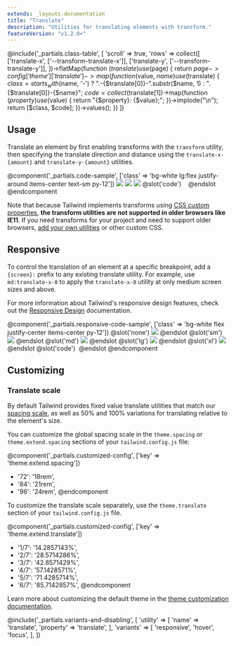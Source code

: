 ```yaml
---
extends: _layouts.documentation
title: "Translate"
description: "Utilities for translating elements with transform."
featureVersion: "v1.2.0+"
---
```


@include('_partials.class-table', [
  'scroll' => true,
  'rows' => collect([
    ['translate-x', ['--transform-translate-x']],
    ['translate-y', ['--transform-translate-y']],
  ])->flatMap(function ($translate) use ($page) {
    return $page->config['theme']['translate']->map(function ($value, $name) use ($translate) {
      $class = starts_with($name, '-')
        ? ".-{$translate[0]}-".substr($name, 1)
        : ".{$translate[0]}-{$name}";
      $code = collect($translate[1])->map(function ($property) use ($value) {
        return "{$property}: {$value};";
      })->implode("\n");
      return [$class, $code];
    })->values();
  })
])

## Usage

Translate an element by first enabling transforms with the `transform` utility, then specifying the translate direction and distance using the `translate-x-{amount}` and `translate-y-{amount}` utilities.

@component('_partials.code-sample', ['class' => 'bg-white lg:flex justify-around items-center text-sm py-12'])
<img class="h-16 w-16 rounded transform translate-y-6" src="https://images.unsplash.com/photo-1472099645785-5658abf4ff4e?ixlib=rb-1.2.1&ixid=eyJhcHBfaWQiOjEyMDd9&auto=format&fit=facearea&facepad=2&w=256&h=256&q=80">
<img class="h-16 w-16 rounded transform -translate-y-6" src="https://images.unsplash.com/photo-1472099645785-5658abf4ff4e?ixlib=rb-1.2.1&ixid=eyJhcHBfaWQiOjEyMDd9&auto=format&fit=facearea&facepad=2&w=256&h=256&q=80">
<img class="h-16 w-16 rounded transform translate-y-0" src="https://images.unsplash.com/photo-1472099645785-5658abf4ff4e?ixlib=rb-1.2.1&ixid=eyJhcHBfaWQiOjEyMDd9&auto=format&fit=facearea&facepad=2&w=256&h=256&q=80">
@slot('code')
<img class="transform translate-y-6 ...">
<img class="transform -translate-y-6 ...">
<img class="transform translate-y-0 ...">
@endslot
@endcomponent

Note that because Tailwind implements transforms using [CSS custom properties](https://developer.mozilla.org/en-US/docs/Web/CSS/Using_CSS_custom_properties), **the transform utilities are not supported in older browsers like IE11**. If you need transforms for your project and need to support older browsers, [add your own utilities](/docs/adding-new-utilities) or other custom CSS.

## Responsive

To control the translation of an element at a specific breakpoint, add a `{screen}:` prefix to any existing translate utility. For example, use `md:translate-x-8` to apply the `translate-x-8` utility at only medium screen sizes and above.

For more information about Tailwind's responsive design features, check out the [Responsive Design](/docs/responsive-design) documentation.

@component('_partials.responsive-code-sample', ['class' => 'bg-white flex justify-center items-center py-12'])
@slot('none')
<img class="h-16 w-16 rounded transform translate-y-6" src="https://images.unsplash.com/photo-1472099645785-5658abf4ff4e?ixlib=rb-1.2.1&ixid=eyJhcHBfaWQiOjEyMDd9&auto=format&fit=facearea&facepad=2&w=256&h=256&q=80">
@endslot
@slot('sm')
<img class="h-16 w-16 rounded transform -translate-y-6" src="https://images.unsplash.com/photo-1472099645785-5658abf4ff4e?ixlib=rb-1.2.1&ixid=eyJhcHBfaWQiOjEyMDd9&auto=format&fit=facearea&facepad=2&w=256&h=256&q=80">
@endslot
@slot('md')
<img class="h-16 w-16 rounded transform translate-y-2" src="https://images.unsplash.com/photo-1472099645785-5658abf4ff4e?ixlib=rb-1.2.1&ixid=eyJhcHBfaWQiOjEyMDd9&auto=format&fit=facearea&facepad=2&w=256&h=256&q=80">
@endslot
@slot('lg')
<img class="h-16 w-16 rounded transform -translate-y-8" src="https://images.unsplash.com/photo-1472099645785-5658abf4ff4e?ixlib=rb-1.2.1&ixid=eyJhcHBfaWQiOjEyMDd9&auto=format&fit=facearea&facepad=2&w=256&h=256&q=80">
@endslot
@slot('xl')
<img class="h-16 w-16 rounded transform translate-y-0" src="https://images.unsplash.com/photo-1472099645785-5658abf4ff4e?ixlib=rb-1.2.1&ixid=eyJhcHBfaWQiOjEyMDd9&auto=format&fit=facearea&facepad=2&w=256&h=256&q=80">
@endslot
@slot('code')
<img class="transform none:translate-y-6 sm:-translate-y-6 md:translate-y-2 lg:-translate-y-8 xl:translate-y-0...">
@endslot
@endcomponent

## Customizing

### Translate scale

By default Tailwind provides fixed value translate utilities that match our [spacing scale](/docs/customizing-spacing), as well as 50% and 100% variations for translating relative to the element's size.

You can customize the global spacing scale in the `theme.spacing` or `theme.extend.spacing` sections of your `tailwind.config.js` file:

@component('_partials.customized-config', ['key' => 'theme.extend.spacing'])
+ '72': '18rem',
+ '84': '21rem',
+ '96': '24rem',
@endcomponent

To customize the translate scale separately, use the `theme.translate` section of your `tailwind.config.js` file.

@component('_partials.customized-config', ['key' => 'theme.extend.translate'])
+ '1/7': '14.2857143%',
+ '2/7': '28.5714286%',
+ '3/7': '42.8571429%',
+ '4/7': '57.1428571%',
+ '5/7': '71.4285714%',
+ '6/7': '85.7142857%',
@endcomponent

Learn more about customizing the default theme in the [theme customization documentation](/docs/theme#customizing-the-default-theme).

@include('_partials.variants-and-disabling', [
    'utility' => [
        'name' => 'translate',
        'property' => 'translate',
    ],
    'variants' => [
        'responsive',
        'hover',
        'focus',
    ],
])
